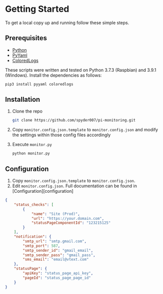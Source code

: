 # Getting Started

To get a local copy up and running follow these simple steps.

## Prerequisites

* [Python](https://www.python.org/)
* [PyYaml]()
* [ColoredLogs]()

These scripts were written and tested on Python 3.7.3 (Raspbian) and 3.9.1 (Windows).  Install the dependencies as follows:
```sh
pip3 install pyyaml coloredlogs
```

## Installation

1. Clone the repo
   ```sh
   git clone https://github.com/spyder007/pi-monitoring.git
   ```
2. Copy `monitor.config.json.template` to `monitor.config.json` and modify the settings within those config files accordingly

3. Execute `monitor.py`
   ```sh
   python monitor.py
   ```

## Configuration

1. Copy `monitor.config.json.template` to `monitor.config.json`.
2. Edit `monitor.config.json`.  Full documentation can be found in [Configuration][configuration]
``` json
{
    "status_checks": [
        {
            "name": "Site (Prod)",
            "url": "https://your.domain.com",
            "statusPageComponentId": "123215125"
        }
    ],
    "notification": {
        "smtp_url": "smtp.gmail.com",
        "smtp_port": 587,
        "smtp_sender_id": "gmail_email",
        "smtp_sender_pass": "gmail_pass",
        "sms_email": "email@vtext.com"
    },
    "statusPage": {
        "apiKey": "status_page_api_key",
        "pageId": "status_page_page_id"
    }
}
```